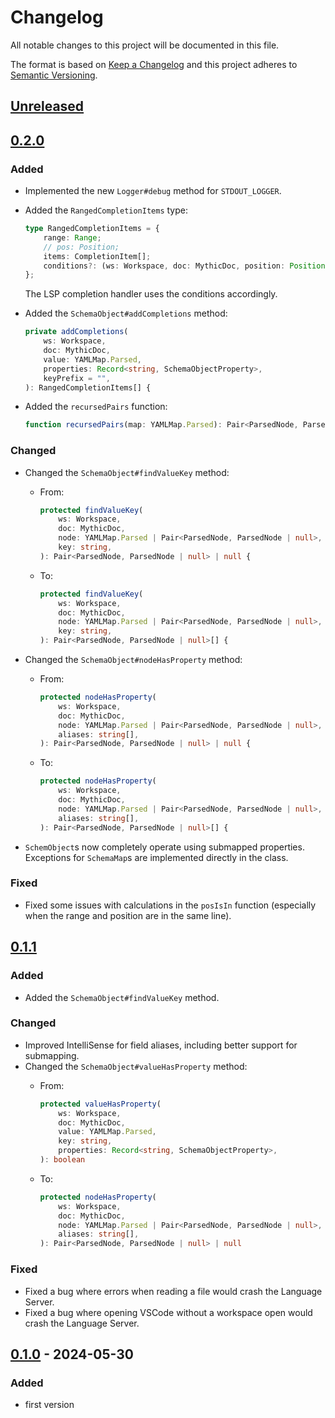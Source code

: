 # Changelog

All notable changes to this project will be documented in this file.

The format is based on [Keep a Changelog](http://keepachangelog.com/en/1.0.0/)
and this project adheres to [Semantic Versioning](http://semver.org/spec/v2.0.0.html).

## [Unreleased]

## [0.2.0]

### Added

- Implemented the new `Logger#debug` method for `STDOUT_LOGGER`.
- Added the `RangedCompletionItems` type:

    ```ts
    type RangedCompletionItems = {
        range: Range;
        // pos: Position;
        items: CompletionItem[];
        conditions?: (ws: Workspace, doc: MythicDoc, position: Position) => boolean;
    };
    ```

    The LSP completion handler uses the conditions accordingly.

- Added the `SchemaObject#addCompletions` method:

    ```ts
    private addCompletions(
        ws: Workspace,
        doc: MythicDoc,
        value: YAMLMap.Parsed,
        properties: Record<string, SchemaObjectProperty>,
        keyPrefix = "",
    ): RangedCompletionItems[] {
    ```

- Added the `recursedPairs` function:

    ```ts
    function recursedPairs(map: YAMLMap.Parsed): Pair<ParsedNode, ParsedNode | null>[] {
    ```

### Changed

- Changed the `SchemaObject#findValueKey` method:

  - From:

    ```ts
    protected findValueKey(
        ws: Workspace,
        doc: MythicDoc,
        node: YAMLMap.Parsed | Pair<ParsedNode, ParsedNode | null>,
        key: string,
    ): Pair<ParsedNode, ParsedNode | null> | null {
    ```

  - To:

    ```ts
    protected findValueKey(
        ws: Workspace,
        doc: MythicDoc,
        node: YAMLMap.Parsed | Pair<ParsedNode, ParsedNode | null>,
        key: string,
    ): Pair<ParsedNode, ParsedNode | null>[] {
    ```

- Changed the `SchemaObject#nodeHasProperty` method:

  - From:

    ```ts
    protected nodeHasProperty(
        ws: Workspace,
        doc: MythicDoc,
        node: YAMLMap.Parsed | Pair<ParsedNode, ParsedNode | null>,
        aliases: string[],
    ): Pair<ParsedNode, ParsedNode | null> | null {
    ```

  - To:

    ```ts
    protected nodeHasProperty(
        ws: Workspace,
        doc: MythicDoc,
        node: YAMLMap.Parsed | Pair<ParsedNode, ParsedNode | null>,
        aliases: string[],
    ): Pair<ParsedNode, ParsedNode | null>[] {
    ```

- `SchemObject`s now completely operate using submapped properties. Exceptions for `SchemaMap`s are implemented directly in the class.

### Fixed

- Fixed some issues with calculations in the `posIsIn` function (especially when the range and position are in the same line).

## [0.1.1]

### Added

- Added the `SchemaObject#findValueKey` method.

### Changed

- Improved IntelliSense for field aliases, including better support for submapping.
- Changed the `SchemaObject#valueHasProperty` method:
  - From:

    ```ts
    protected valueHasProperty(
        ws: Workspace,
        doc: MythicDoc,
        value: YAMLMap.Parsed,
        key: string,
        properties: Record<string, SchemaObjectProperty>,
    ): boolean
    ```

  - To:

    ```ts
    protected nodeHasProperty(
        ws: Workspace,
        doc: MythicDoc,
        node: YAMLMap.Parsed | Pair<ParsedNode, ParsedNode | null>,
        aliases: string[],
    ): Pair<ParsedNode, ParsedNode | null> | null
    ```

### Fixed

- Fixed a bug where errors when reading a file would crash the Language Server.
- Fixed a bug where opening VSCode without a workspace open would crash the Language Server.

## [0.1.0] - 2024-05-30

### Added

- first version

[Unreleased]: https://github.com/0tickpulse/mythic-analyzer/compare/v0.2.0...HEAD
[0.2.0]: https://github.com/0tickpulse/mythic-analyzer/compare/v0.1.1...v0.2.0
[0.1.1]: https://github.com/0tickpulse/mythic-analyzer/compare/v0.1.0...v0.1.1
[0.1.0]: https://github.com/0tickpulse/mythic-analyzer/releases/tag/v0.1.0
